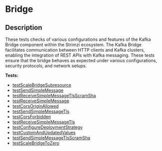 # **Bridge**

## Description
These tests checks of various configurations and features of the Kafka Bridge component within the Strimzi ecosystem. 
The Kafka Bridge facilitates communication between HTTP clients and Kafka clusters, enabling the integration of REST APIs with Kafka messaging. 
These tests ensure that the bridge behaves as expected under various configurations, security protocols, and network setups.


<!-- generated part -->
**Tests:**
- [testScaleBridgeSubresource](../io.strimzi.systemtest.bridge.HttpBridgeST.md)
- [testSendSimpleMessage](../io.strimzi.systemtest.bridge.HttpBridgeST.md)
- [testReceiveSimpleMessageTlsScramSha](../io.strimzi.systemtest.bridge.HttpBridgeScramShaST.md)
- [testReceiveSimpleMessage](../io.strimzi.systemtest.bridge.HttpBridgeST.md)
- [testCorsOriginAllowed](../io.strimzi.systemtest.bridge.HttpBridgeCorsST.md)
- [testSendSimpleMessageTls](../io.strimzi.systemtest.bridge.HttpBridgeTlsST.md)
- [testCorsForbidden](../io.strimzi.systemtest.bridge.HttpBridgeCorsST.md)
- [testReceiveSimpleMessageTls](../io.strimzi.systemtest.bridge.HttpBridgeTlsST.md)
- [testConfigureDeploymentStrategy](../io.strimzi.systemtest.bridge.HttpBridgeST.md)
- [testCustomAndUpdatedValues](../io.strimzi.systemtest.bridge.HttpBridgeST.md)
- [testSendSimpleMessageTlsScramSha](../io.strimzi.systemtest.bridge.HttpBridgeScramShaST.md)
- [testScaleBridgeToZero](../io.strimzi.systemtest.bridge.HttpBridgeST.md)
